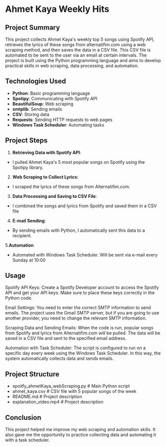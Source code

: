 # Ahmet Kaya Weekly Hits


## Project Summary
This project collects Ahmet Kaya's weekly top 5 songs using Spotify API, retrieves the lyrics of these songs from alternatifim.com using a web scraping method, and then saves the data in a CSV file. 
This CSV file is automated to be sent to the user via an email at certain intervals.
The project is built using the Python programming language and aims to develop practical skills in web scraping, data processing, and automation.


## Technologies Used

- **Python**: Basic programming language
- **Spotipy**: Communicating with Spotify API
- **BeautifulSoup**: Web scraping
- **smtplib**: Sending emails
- **CSV**: Storing data
- **Requests**: Sending HTTP requests to web pages
- **Windows Task Scheduler**: Automating tasks


## Project Steps

1. **Retrieving Data with Spotify API**:

- I pulled Ahmet Kaya's 5 most popular songs on Spotify using the Spotipy library.

2. **Web Scraping to Collect Lyrics**:

- I scraped the lyrics of these songs from Alternatifim.com.

3. **Data Processing and Saving to CSV File**:

- I combined the songs and lyrics from Spotify and saved them in a CSV file

4. **E-mail Sending**:

- By sending emails with Python, I automatically sent this data to a recipient.

5.**Automation**

- Automated with Windows Task Scheduler. Will be sent via e-mail every Sunday at 10:00


## Usage

Spotify API Keys: Create a Spotify Developer account to access the Spotify API and get your API keys. Make sure to place these keys correctly in the Python code.

Email Settings: You need to enter the correct SMTP information to send emails. The project uses the Gmail SMTP server, but if you are going to use another provider, you need to change the relevant SMTP information.

Scraping Data and Sending Emails: When the code is run, popular songs from Spotify and lyrics from Alternatifim.com will be pulled. The data will be saved in a CSV file and sent to the specified email address.

Automation with Task Scheduler: The script is configured to run on a specific day every week using the Windows Task Scheduler. In this way, the system automatically collects data and sends emails.


## Project Structure

- spoitfy_ahmetKaya_webScraping.py    # Main Python script
- ahmet_kaya.csv                      # CSV file with 5 popular songs of the week
- README.md                           # Project description
- explanation_video.mp4               # Project description


## Conclusion

This project helped me improve my web scraping and automation skills. It also gave me the opportunity to practice collecting data and automating it with a task scheduler.
